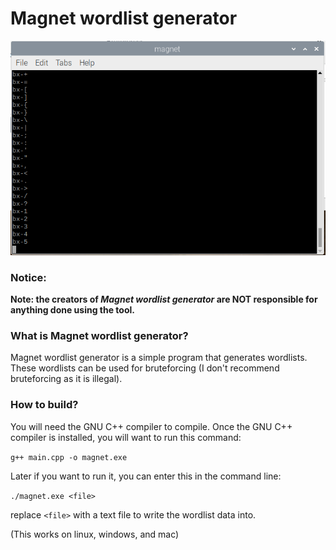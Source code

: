 # Magnet wordlist generator
![](imgs/20210618-154106.png)

### Notice:

**Note: the creators of *Magnet wordlist generator* are NOT responsible for anything done using the tool.**

### What is Magnet wordlist generator?

Magnet wordlist generator is a simple program that generates wordlists. These wordlists can be used for bruteforcing (I don't recommend bruteforcing as it is illegal).

### How to build?

You will need the GNU C++ compiler to compile. Once the GNU C++ compiler is installed, you will want to run this command:

```g++ main.cpp -o magnet.exe```

Later if you want to run it, you can enter this in the command line:

```./magnet.exe <file>```

replace `<file>` with a text file to write the wordlist data into.

(This works on linux, windows, and mac)
